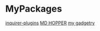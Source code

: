 <!-- MD_HOPPER: ID: main -->
<!-- MD_HOPPER: TITLE: MyPackages -->
<!-- MD_HOPPER: OUTPUT: README.md -->
# MyPackages

<!-- MD_HOPPER: BEGIN_LINKS:
all: true
linked: true
child: true
grandChild: false
parallel: true
-->
[inquirer-plugins][md_hopper:inquirer-plugins]
[MD HOPPER][md_hopper:md-hopper]
[my gadgetry][md_hopper:my-gadgetry]
<!-- MD_HOPPER: END_LINKS: --><!-- MD_HOPPER: BEGIN_DEFINE_LINKS: -->
[md_hopper:inquirer-plugins]: ./packages/inquirer-plugins/README.md 'inquirer-plugins'
[md_hopper:inquirer-plugins-table]: ./packages/inquirer-plugins/src/lib/_internal/plugins/table/README.md 'TABLE PLUGIN'
[md_hopper:md-hopper]: ./packages/md-hopper/README.md 'MD HOPPER'
[md_hopper:md-hopper-link]: ./packages/md-hopper/src/lib/cli/commands/link/README.md 'LINK COMMAND'
[md_hopper:my-gadgetry]: ./packages/my-gadgetry/README.md 'my gadgetry'
[md_hopper:my-gadgetry-dev-ops]: ./packages/my-gadgetry/src/lib/_internal/dev-ops/README.md 'Dev Ops'
[md_hopper:test]: ./packages/test/README.md 'test'
[md_hopper:plugins-builder]: ./plugins/builder/README.md 'builder'
<!-- MD_HOPPER: END_DEFINE_LINKS: -->
